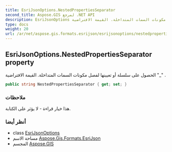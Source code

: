 ```yaml
---
title: EsriJsonOptions.NestedPropertiesSeparator
second_title: Aspose.GIS لمرجع .NET API
description: EsriJsonOptions ملكية. الحصول على سلسلة أو تعيينها لفصل مكونات السمات المتداخلة. القيمة الافتراضية _ .
type: docs
weight: 20
url: /ar/net/aspose.gis.formats.esrijson/esrijsonoptions/nestedpropertiesseparator/
---
```

## EsriJsonOptions.NestedPropertiesSeparator property

الحصول على سلسلة أو تعيينها لفصل مكونات السمات المتداخلة. القيمة الافتراضية "_" .

```csharp
public string NestedPropertiesSeparator { get; set; }
```

### ملاحظات

هذا خيار قراءة - لا يؤثر على الكتابة.

### أنظر أيضا

* class [EsriJsonOptions](../)
* مساحة الاسم [Aspose.Gis.Formats.EsriJson](../../esrijsonoptions/)
* المجسم [Aspose.GIS](../../../)


